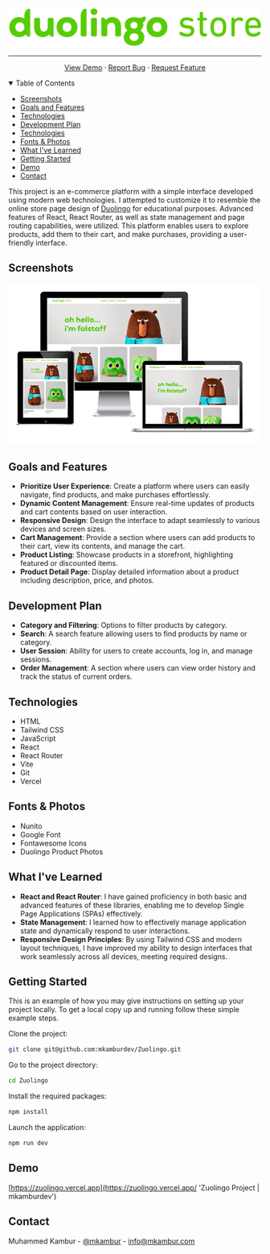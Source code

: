![Duolingo Store!](/src/assets/images/logo.png 'Duolingo Store')

<hr />

<div>
<p align="center">
    <a href="https://zuolingo.vercel.app/">View Demo</a>
    ·
    <a href="https://github.com/mkamburdev/Zuolingo/issues">Report Bug</a>
    ·
    <a href="https://github.com/mkamburdev/Zuolingo/issues/new">Request Feature</a>
  </p>
</div>

<!-- TABLE OF CONTENTS -->
<details open="true">
  <summary>Table of Contents</summary>
  <ul>
    <li><a href="#screenshots">Screenshots</a></li>
    <li><a href="#goals-and-features">Goals and Features</a></li>
    <li><a href="#technologies">Technologies</a></li>
    <li><a href="#development-plan">Development Plan</a></li>
    <li><a href="#technologies">Technologies</a></li>
    <li><a href="#fonts--photos">Fonts & Photos</a></li>
    <li><a href="#what-ive-learned">What I've Learned</a></li>
    <li><a href="#getting-started">Getting Started</a></li>
    <li><a href="#demo">Demo</a></li>
		<li><a href="#contact">Contact</a></li>
  </ul>
</details>

This project is an e-commerce platform with a simple interface developed using modern web technologies. I attempted to customize it to resemble the online store page design of [Duolingo](https://store.duolingo.com/) for educational purposes. Advanced features of React, React Router, as well as state management and page routing capabilities, were utilized. This platform enables users to explore products, add them to their cart, and make purchases, providing a user-friendly interface.

## Screenshots

![Duolingo Store!](/src/assets/images/screenshot.png 'Duolingo Store')

## Goals and Features

- **Prioritize User Experience**: Create a platform where users can easily navigate, find products, and make purchases effortlessly.
- **Dynamic Content Management**: Ensure real-time updates of products and cart contents based on user interaction.
- **Responsive Design**: Design the interface to adapt seamlessly to various devices and screen sizes.
- **Cart Management**: Provide a section where users can add products to their cart, view its contents, and manage the cart.
- **Product Listing**: Showcase products in a storefront, highlighting featured or discounted items.
- **Product Detail Page**: Display detailed information about a product including description, price, and photos.

## Development Plan

- **Category and Filtering**: Options to filter products by category.
- **Search**: A search feature allowing users to find products by name or category.
- **User Session**: Ability for users to create accounts, log in, and manage sessions.
- **Order Management**: A section where users can view order history and track the status of current orders.

## Technologies

- HTML
- Tailwind CSS
- JavaScript
- React
- React Router
- Vite
- Git
- Vercel

## Fonts & Photos

- Nunito
- Google Font
- Fontawesome Icons
- Duolingo Product Photos

## What I've Learned

- **React and React Router**: I have gained proficiency in both basic and advanced features of these libraries, enabling me to develop Single Page Applications (SPAs) effectively.
- **State Management**: I learned how to effectively manage application state and dynamically respond to user interactions.
- **Responsive Design Principles**: By using Tailwind CSS and modern layout techniques, I have improved my ability to design interfaces that work seamlessly across all devices, meeting required designs.

## Getting Started

This is an example of how you may give instructions on setting up your project locally. To get a local copy up and running follow these simple example steps.

Clone the project:

```bash
git clone git@github.com:mkamburdev/Zuolingo.git
```

Go to the project directory:

```bash
cd Zuolingo
```

Install the required packages:

```bash
npm install
```

Launch the application:

```bash
npm run dev
```

## Demo

[https://zuolingo.vercel.app](https://zuolingo.vercel.app/ 'Zuolingo Project | mkamburdev')

## Contact

Muhammed Kambur - [@mkambur](https://linkedin.com/in/mkambur) - info@mkambur.com